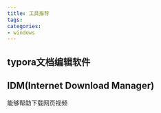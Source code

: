 ```yaml
---
title: 工具推荐
tags:
categories:
- windows
---
```


## typora文档编辑软件

## **IDM**(Internet Download Manager)

能够帮助下载网页视频